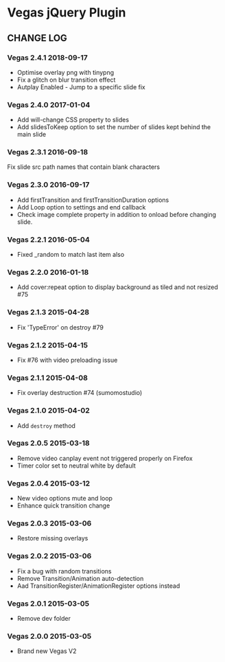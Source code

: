 # Vegas jQuery Plugin

## CHANGE LOG

### Vegas 2.4.1 2018-09-17

* Optimise overlay png with tinypng
* Fix a glitch on blur transition effect
* Autplay Enabled - Jump to a specific slide fix

### Vegas 2.4.0 2017-01-04

* Add will-change CSS property to slides
* Add slidesToKeep option to set the number of slides kept behind the main slide

### Vegas 2.3.1 2016-09-18

Fix slide src path names that contain blank characters

### Vegas 2.3.0 2016-09-17

* Add firstTransition and firstTransitionDuration options
* Add Loop option to settings and end callback
* Check image complete property in addition to onload before changing slide.

### Vegas 2.2.1 2016-05-04

* Fixed _random to match last item also

### Vegas 2.2.0 2016-01-18

* Add cover:repeat option to display background as tiled and not resized #75

### Vegas 2.1.3 2015-04-28

* Fix 'TypeError' on destroy #79

### Vegas 2.1.2 2015-04-15

* Fix #76 with video preloading issue

### Vegas 2.1.1 2015-04-08

* Fix overlay destruction #74 (sumomostudio)

### Vegas 2.1.0 2015-04-02

* Add `destroy` method

### Vegas 2.0.5 2015-03-18

* Remove video canplay event not triggered properly on Firefox
* Timer color set to neutral white by default

### Vegas 2.0.4 2015-03-12

* New video options mute and loop
* Enhance quick transition change

### Vegas 2.0.3 2015-03-06

* Restore missing overlays

### Vegas 2.0.2 2015-03-06

* Fix a bug with random transitions
* Remove Transition/Animation auto-detection
* Aad TransitionRegister/AnimationRegister options instead

### Vegas 2.0.1 2015-03-05

* Remove dev folder

### Vegas 2.0.0 2015-03-05

* Brand new Vegas V2
